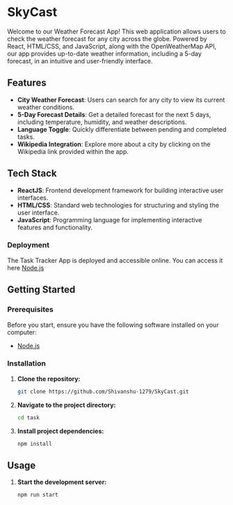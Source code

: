 # SkyCast

Welcome to our Weather Forecast App! This web application allows users to check the weather forecast for any city across the globe. Powered by React, HTML/CSS, and JavaScript, along with the OpenWeatherMap API, our app provides up-to-date weather information, including a 5-day forecast, in an intuitive and user-friendly interface.

## Features

- **City Weather Forecast**: Users can search for any city to view its current weather conditions.
- **5-Day Forecast Details**: Get a detailed forecast for the next 5 days, including temperature, humidity, and weather descriptions.
- **Language Toggle**: Quickly differentiate between pending and completed tasks.
- **Wikipedia Integration**: Explore more about a city by clicking on the Wikipedia link provided within the app.

## Tech Stack

- **ReactJS**: Frontend development framework for building interactive user interfaces.
- **HTML/CSS**: Standard web technologies for structuring and styling the user interface.
- **JavaScript**: Programming language for implementing interactive features and functionality.

 ### Deployment

The Task Tracker App is deployed and accessible online. You can access it here [Node.js](https://nodejs.org/)

## Getting Started

### Prerequisites

Before you start, ensure you have the following software installed on your computer:

- [Node.js](https://nodejs.org/)

### Installation

1. **Clone the repository:**

   ```bash
   git clone https://github.com/Shivanshu-1279/SkyCast.git
   ```

2. **Navigate to the project directory:**

   ```bash
   cd task
   ```

3. **Install project dependencies:**

   ```bash
   npm install
   ```

## Usage

1. **Start the development server:**

   ```bash
   npm run start